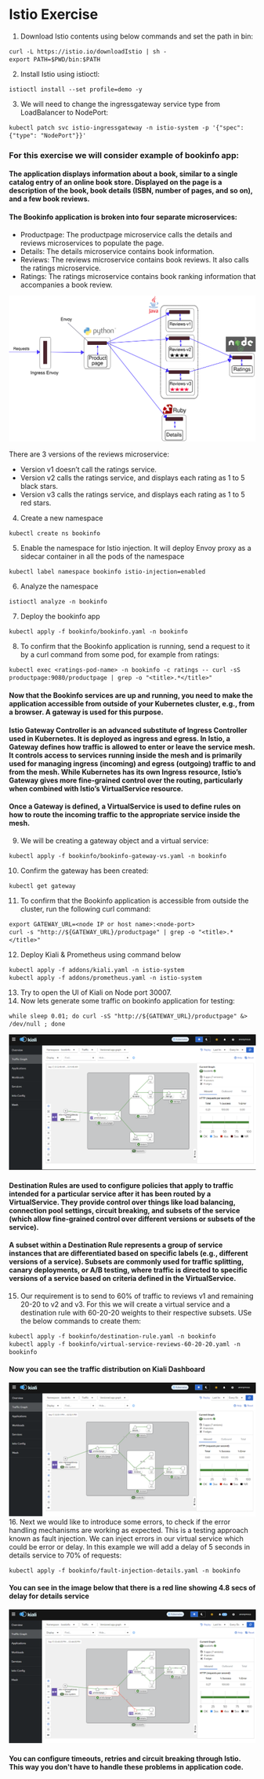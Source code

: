 # Istio Exercise
1. Download Istio contents using below commands and set the path in bin:
```console
curl -L https://istio.io/downloadIstio | sh -
export PATH=$PWD/bin:$PATH
```
2. Install Istio using istioctl:
```console
istioctl install --set profile=demo -y
```
3. We will need to change the ingressgateway service type from LoadBalancer to NodePort:
```console
kubectl patch svc istio-ingressgateway -n istio-system -p '{"spec": {"type": "NodePort"}}'
```
### For this exercise we will consider example of bookinfo app:
#### The application displays information about a book, similar to a single catalog entry of an online book store. Displayed on the page is a description of the book, book details (ISBN, number of pages, and so on), and a few book reviews.

#### The Bookinfo application is broken into four separate microservices:

- Productpage: The productpage microservice calls the details and reviews microservices to populate the page.
- Details: The details microservice contains book information.
- Reviews: The reviews microservice contains book reviews. It also calls the ratings microservice.
- Ratings: The ratings microservice contains book ranking information that accompanies a book review.

![bookinfo app architecture](withistio.svg)

There are 3 versions of the reviews microservice:
- Version v1 doesn’t call the ratings service.
- Version v2 calls the ratings service, and displays each rating as 1 to 5 black stars.
- Version v3 calls the ratings service, and displays each rating as 1 to 5 red stars.

4. Create a new namespace 
```console
kubectl create ns bookinfo
```
5. Enable the namespace for Istio injection. It  will deploy Envoy proxy as a sidecar container in all the pods of the namespace
```console
kubectl label namespace bookinfo istio-injection=enabled
```
6. Analyze the namespace
```console
istioctl analyze -n bookinfo
```
7. Deploy the bookinfo app
```console
kubectl apply -f bookinfo/bookinfo.yaml -n bookinfo
```
8. To confirm that the Bookinfo application is running, send a request to it by a curl command from some pod, for example from ratings:
```console
kubectl exec <ratings-pod-name> -n bookinfo -c ratings -- curl -sS productpage:9080/productpage | grep -o "<title>.*</title>"
```
#### Now that the Bookinfo services are up and running, you need to make the application accessible from outside of your Kubernetes cluster, e.g., from a browser. A gateway is used for this purpose.
#### Istio Gateway Controller is an advanced substitute of Ingress Controller used in Kubernetes. It is deployed as ingress and egress. In Istio, a Gateway defines how traffic is allowed to enter or leave the service mesh. It controls access to services running inside the mesh and is primarily used for managing ingress (incoming) and egress (outgoing) traffic to and from the mesh. While Kubernetes has its own Ingress resource, Istio’s Gateway gives more fine-grained control over the routing, particularly when combined with Istio’s VirtualService resource.
#### Once a Gateway is defined, a VirtualService is used to define rules on how to route the incoming traffic to the appropriate service inside the mesh.
9. We will be creating a gateway object and a virtual service:
```console
kubectl apply -f bookinfo/bookinfo-gateway-vs.yaml -n bookinfo
```
10. Confirm the gateway has been created:
```console
kubectl get gateway
```
11. To confirm that the Bookinfo application is accessible from outside the cluster, run the following curl command:
```console
export GATEWAY_URL=<node IP or host name>:<node-port>
curl -s "http://${GATEWAY_URL}/productpage" | grep -o "<title>.*</title>"
```
12. Deploy Kiali & Prometheus using command below
```console
kubectl apply -f addons/kiali.yaml -n istio-system
kubectl apply -f addons/prometheus.yaml -n istio-system
```

13. Try to open the UI of Kiali on Node port 30007.
14. Now lets generate some traffic on bookinfo application for testing:
```console
while sleep 0.01; do curl -sS "http://${GATEWAY_URL}/productpage" &> /dev/null ; done
```
![Kiali UI of app bookinfo](kiali.png)

####  Destination Rules are used to configure policies that apply to traffic intended for a particular service after it has been routed by a VirtualService. They provide control over things like load balancing, connection pool settings, circuit breaking, and subsets of the service (which allow fine-grained control over different versions or subsets of the service).
#### A subset within a Destination Rule represents a group of service instances that are differentiated based on specific labels (e.g., different versions of a service). Subsets are commonly used for traffic splitting, canary deployments, or A/B testing, where traffic is directed to specific versions of a service based on criteria defined in the VirtualService.

15. Our requirement is to send to 60% of traffic to reviews v1 and remaining 20-20 to v2 and v3. For this we will create a virtual service and a destination rule with 60-20-20 weights to their respective subsets. USe the below commands to create them:
```console
kubectl apply -f bookinfo/destination-rule.yaml -n bookinfo
kubectl apply -f bookinfo/virtual-service-reviews-60-20-20.yaml -n bookinfo
```
#### Now you can see the traffic distribution on Kiali Dashboard
![Traffic distribution of 60-20-20](kiali-60-20-20.png)
16. Next we would like to introduce some errors, to check if the error handling mechanisms are working as expected. This is a testing approach known as fault injection. We can inject errors in our virtual service which could be error or delay. In this example we will add a delay of 5 seconds in details service to 70% of requests:
```console
kubectl apply -f bookinfo/fault-injection-details.yaml -n bookinfo
```
#### You can see in the image below that there is a red line showing 4.8 secs of delay for details service
![Fault Injection Delay](fault-injection-details.png)

#### You can configure timeouts, retries and circuit breaking through Istio. This way you don't have to handle these problems in application code.